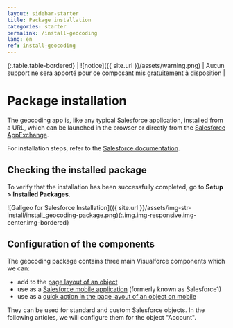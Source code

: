 ```yaml
---
layout: sidebar-starter
title: Package installation
categories: starter
permalink: /install-geocoding
lang: en
ref: install-geocoding
---
```


{:.table.table-bordered}
| ![notice]({{ site.url }}/assets/warning.png)  | Aucun support ne sera apporté pour ce composant mis gratuitement à disposition |

# Package installation

The geocoding app is, like any typical Salesforce application, installed from a URL, which can be launched in the browser or directly from the [Salesforce AppExchange](https://appexchange.salesforce.com/appxListingDetail?listingId=a0N30000000q66zEAA).

For installation steps, refer to the [Salesforce documentation](https://developer.salesforce.com/docs/atlas.en-us.appExchangeInstallGuide.meta/appExchangeInstallGuide/appexchange_install_installation.htm).

## Checking the installed package

To verify that the installation has been successfully completed, go to **Setup > Installed Packages**.

![Galigeo for Salesforce Installation]({{ site.url }}/assets/img-str-install/install_geocoding-package.png){:.img.img-responsive.img-center.img-bordered}

## Configuration of the components

The geocoding package contains three main Visualforce components which we can:
- add to the [page layout of an object](#integration-into-the-page-layout-of-an-account)
- use as a [Salesforce mobile application](/config-mobile-app#mobile-component) (formerly known as Salesforce1)
- use as a [quick action in the page layout of an object on mobile](/config-mobile-app#salesforce1-quick-action-configuration)

They can be used for standard and custom Salesforce objects. In the following articles, we will configure them for the object "Account".